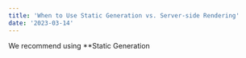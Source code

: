 ```yaml
---
title: 'When to Use Static Generation vs. Server-side Rendering'
date: '2023-03-14'
---
```


We recommend using **Static Generation